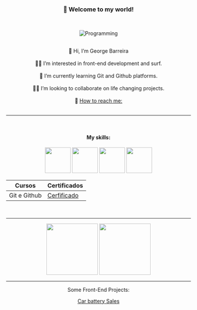 <div align="center">

### :vulcan_salute: Welcome to my world!
<br>


![Programming](https://media.tenor.com/KbXIBwtIzoYAAAAM/piano-bruce-almighty.gif)
<br><br>

👋 Hi, I’m George Barreira <br><br>
🏄‍♂️ I’m interested in front-end development and surf. <br><br>
🧠 I’m currently learning Git and Github platforms. <br><br>
🤜🤛 I’m looking to collaborate on life changing projects. <br><br>
📧 [How to reach me:](https://www.linkedin.com/in/george-de-castro-barreira-22633351/) <br><br>

-----------
<br>

#### My skills:

<p align="center">
 <img style="width:70px" src="https://cdn.jsdelivr.net/gh/devicons/devicon@latest/icons/html5/html5-original-wordmark.svg" /> <img style="width:70px" src="https://cdn.jsdelivr.net/gh/devicons/devicon@latest/icons/css3/css3-original-wordmark.svg" /> <img style="width:70px" src="https://cdn.jsdelivr.net/gh/devicons/devicon@latest/icons/javascript/javascript-plain.svg" /> <img style="width:70px" src="https://cdn.jsdelivr.net/gh/devicons/devicon@latest/icons/bootstrap/bootstrap-original-wordmark.svg" />
 
 </p>


| Cursos | Certificados |
|--------|--------------|
| Git e Github | [Cerfificado]() |

<br>

-------------


<img loading="lazzy" height="140em"  src="https://github-readme-stats.vercel.app/api/top-langs/?username=georgebarreira&layout=compact&langs_count=7&theme=dracula">

<img loading="lazzy" height="140em" src="https://github-readme-stats.vercel.app/api?username=georgebarreira&show_icons=true&theme=radical">




--------------------


Some Front-End Projects:

[Car battery Sales](https://georgebarreira.github.io/2v4/)



<!---

Cabeçalhos MarDown

# Título 1 
## Título 2
### Título 3
#### Título 4
##### Título 5
###### Título 6

*itálico* ou _itálico_
**negrito** ou __negrito__
___negrito e itálico___

UL

- lista 1
- lista 2
    - sublista

OL

1. lista 1
2. lista 2
    1. sublista
    2. sublista2

link

[texto da imagem](https://catracalivre.com.br/wp-content/uploads/2021/08/por-do-sol-rio-mais-bonito-do-mundo.jpg)

imagem

![texto da imagem](https://catracalivre.com.br/wp-content/uploads/2021/08/por-do-sol-rio-mais-bonito-do-mundo.jpg)

código em linha

`system.out.println();`

código em bloco

```system.out.println();
system.out.println();
system.out.println();
system.out.println();
system.out.println();
```

citações

> Texto das citações

linhas 

--------------
______________

Tabelas

|   Cabeçalho 1 |   Cabeçalho 2 |
|---------------|---------------|
|   Texto 1     |   Texto 2     |
|   Texto 3     |   Texto 4     |

checkbox

- [x] Checked
- [ ] Not checked

georgebarreira/georgebarreira is a ✨ special ✨ repository because its `README.md` (this file) appears on your GitHub profile.
You can click the Preview link to take a look at your changes.
--->
</div>